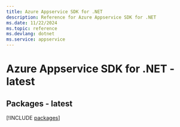 ```yaml
---
title: Azure Appservice SDK for .NET
description: Reference for Azure Appservice SDK for .NET
ms.date: 11/22/2024
ms.topic: reference
ms.devlang: dotnet
ms.service: appservice
---
```

# Azure Appservice SDK for .NET - latest
## Packages - latest
[!INCLUDE [packages](appservice-index.md)]